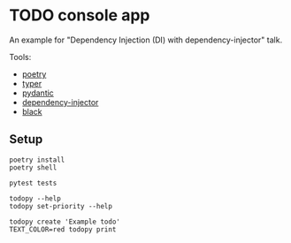 # TODO console app

An example for "Dependency Injection (DI) with dependency-injector" talk.

Tools:
- [poetry](https://python-poetry.org/)
- [typer](https://typer.tiangolo.com/)
- [pydantic](https://docs.pydantic.dev/)
- [dependency-injector](https://python-dependency-injector.ets-labs.org/)
- [black](https://black.readthedocs.io/)

## Setup

```shell
poetry install
poetry shell

pytest tests

todopy --help
todopy set-priority --help

todopy create 'Example todo'
TEXT_COLOR=red todopy print
```
